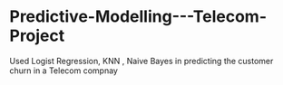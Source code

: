 # Predictive-Modelling---Telecom-Project

Used Logist Regression, KNN , Naive Bayes in predicting the customer churn in a Telecom compnay
